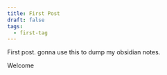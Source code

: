 ```yaml
---
title: First Post
draft: false
tags:
  - first-tag
---
```

 
First post.
gonna use this to dump my obsidian notes.

Welcome
